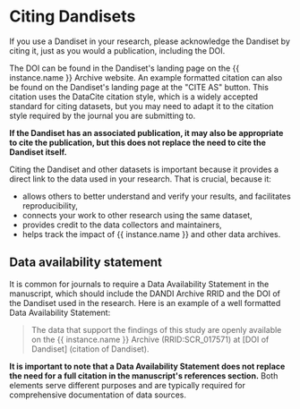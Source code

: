 # Citing Dandisets

If you use a Dandiset in your research, please acknowledge the Dandiset by citing it, just as you would a publication,
including the DOI.

The DOI can be found in the Dandiset's landing page on the {{ instance.name }} Archive website.
An example formatted citation can also be found on the Dandiset's landing page at the "CITE AS" button. This citation
uses the DataCite citation style, which is a widely accepted standard for citing datasets, but you may need to adapt it
to the citation style required by the journal you are submitting to.

**If the Dandiset has an associated publication, it may also be appropriate to cite the publication, but this does not
replace the need to cite the Dandiset itself.**

Citing the Dandiset and other datasets is important because it provides a direct link to the data used in your research. That is crucial, because it:

- allows others to better understand and verify your results, and facilitates reproducibility, 
- connects your work to other research using the same dataset,
- provides credit to the data collectors and maintainers, 
- helps track the impact of {{ instance.name }} and other data archives.

## Data availability statement

It is common for journals to require a Data Availability Statement in the manuscript, which should include the
DANDI Archive RRID and the DOI of the Dandiset used in the research.
Here is an example of a well formatted Data Availability Statement:

> The data that support the findings of this study are openly available on the {{ instance.name }} Archive (RRID:SCR_017571) at [DOI of Dandiset] (citation of Dandiset).

**It is important to note that a Data Availability Statement does not replace the need for a full citation in the
manuscript's references section.**
Both elements serve different purposes and are typically required for comprehensive documentation of data sources.
